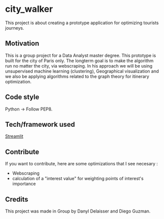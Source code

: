 # city_walker
This project is about creating a prototype application for optimizing tourists journeys. 

## Motivation
This is a group project for a Data Analyst master degree. 
This prototype is built for the city of Paris only. The longterm goal is to make the algorithm run no matter the city, via webscraping. 
In his approach we will be using unsupervised machine learning (clustering), Geographical visualization and we also be applying algorithms related to the graph theory for itinerary optimization.
## Code style
Python -> Follow PEP8.
## Tech/framework used
[Streamlit](https://www.streamlit.io/)
## Contribute
If you want to contribute, here are some optimizations that I see necesary : 
* Webscraping
* calculation of a "interest value" for weighting points of interest's importance
## Credits
This project was made in Group by Danyl Delaisser and Diego Guzman. 
